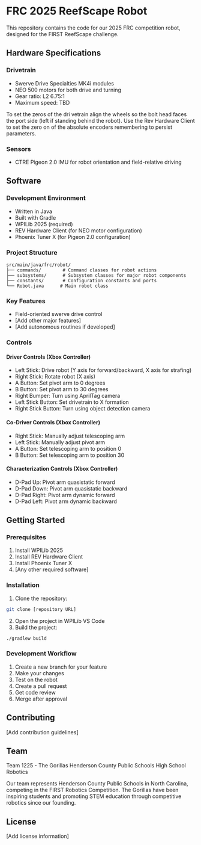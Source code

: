 # FRC 2025 ReefScape Robot

This repository contains the code for our 2025 FRC competition robot, designed for the FIRST ReefScape challenge.

## Hardware Specifications

### Drivetrain
- Swerve Drive Specialties MK4i modules
- NEO 500 motors for both drive and turning
- Gear ratio: L2 6.75:1
- Maximum speed: TBD

To set the zeros of the dri
vetrain align the wheels so the bolt head faces the port side (left if standing behind the robot).  Use the Rev Hardware Client to set the zero on of the absolute encoders remembering to persist parameters.

### Sensors
- CTRE Pigeon 2.0 IMU for robot orientation and field-relative driving

## Software

### Development Environment
- Written in Java
- Built with Gradle
- WPILib 2025 (required)
- REV Hardware Client (for NEO motor configuration)
- Phoenix Tuner X (for Pigeon 2.0 configuration)

### Project Structure
```
src/main/java/frc/robot/
├── commands/        # Command classes for robot actions
├── subsystems/      # Subsystem classes for major robot components
├── constants/       # Configuration constants and ports
└── Robot.java      # Main robot class
```

### Key Features
- Field-oriented swerve drive control
- [Add other major features]
- [Add autonomous routines if developed]

### Controls

#### Driver Controls (Xbox Controller)
- Left Stick: Drive robot (Y axis for forward/backward, X axis for strafing)
- Right Stick: Rotate robot (X axis)
- A Button: Set pivot arm to 0 degrees
- B Button: Set pivot arm to 30 degrees
- Right Bumper: Turn using AprilTag camera
- Left Stick Button: Set drivetrain to X formation
- Right Stick Button: Turn using object detection camera

#### Co-Driver Controls (Xbox Controller)
- Right Stick: Manually adjust telescoping arm
- Left Stick: Manually adjust pivot arm
- A Button: Set telescoping arm to position 0
- B Button: Set telescoping arm to position 30

#### Characterization Controls (Xbox Controller)
- D-Pad Up: Pivot arm quasistatic forward
- D-Pad Down: Pivot arm quasistatic backward  
- D-Pad Right: Pivot arm dynamic forward
- D-Pad Left: Pivot arm dynamic backward

## Getting Started

### Prerequisites
1. Install WPILib 2025
2. Install REV Hardware Client
3. Install Phoenix Tuner X
4. [Any other required software]

### Installation
1. Clone the repository:
```bash
git clone [repository URL]
```

2. Open the project in WPILib VS Code
3. Build the project:
```bash
./gradlew build
```

### Development Workflow
1. Create a new branch for your feature
2. Make your changes
3. Test on the robot
4. Create a pull request
5. Get code review
6. Merge after approval

## Contributing
[Add contribution guidelines]

## Team
Team 1225 - The Gorillas
Henderson County Public Schools High School Robotics

Our team represents Henderson County Public Schools in North Carolina, competing in the FIRST Robotics Competition. The Gorillas have been inspiring students and promoting STEM education through competitive robotics since our founding.

## License
[Add license information]